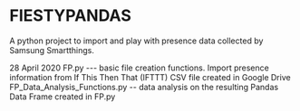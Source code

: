 # FIESTYPANDAS
A python project to import and play with presence data collected by Samsung Smartthings.

28 April 2020
FP.py --- basic file creation functions. Import presence information from If This Then That (IFTTT) CSV file created in Google Drive
FP_Data_Analysis_Functions.py -- data analysis on the resulting Pandas Data Frame created in FP.py
